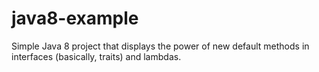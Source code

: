 java8-example
=============

Simple Java 8 project that displays the power of new default methods in interfaces (basically, traits) and lambdas.

